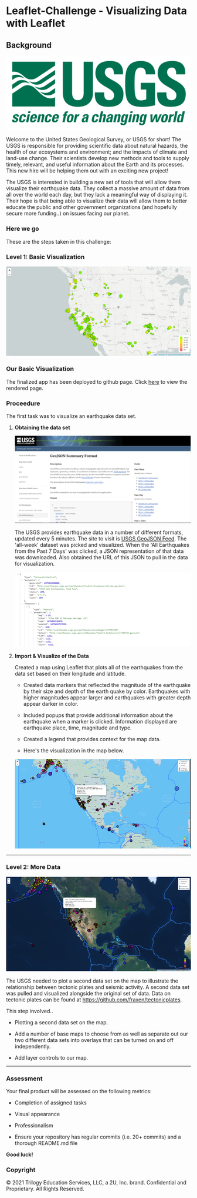 # Leaflet-Challenge - Visualizing Data with Leaflet

## Background

![1-Logo](Images/1-Logo.png)

Welcome to the United States Geological Survey, or USGS for short! The USGS is responsible for providing scientific data about natural hazards, the health of our ecosystems and environment; and the impacts of climate and land-use change. Their scientists develop new methods and tools to supply timely, relevant, and useful information about the Earth and its processes. This new hire will be helping them out with an exciting new project!

The USGS is interested in building a new set of tools that will allow them visualize their earthquake data. They collect a massive amount of data from all over the world each day, but they lack a meaningful way of displaying it. Their hope is that being able to visualize their data will allow them to better educate the public and other government organizations (and hopefully secure more funding..) on issues facing our planet.

### Here we go
These are the steps taken in this challenge:

### Level 1: Basic Visualization

![2-BasicMap](Images/2-BasicMap.png)

### Our Basic Visualization


The finalized app has been deployed to github page. Click [here](https://jonathanezeugo.github.io/leaflet-challenge/index.html) to view the rendered page.

### Proceedure
The first task was to visualize an earthquake data set.

1. **Obtaining the data set**

   ![3-Data](Images/3-Data.png)

   The USGS provides earthquake data in a number of different formats, updated every 5 minutes. The site to visit is [USGS GeoJSON Feed](http://earthquake.usgs.gov/earthquakes/feed/v1.0/geojson.php). The 'all-week' dataset was picked and visualized. When the 'All Earthquakes from the Past 7 Days' was clicked, a JSON representation of that data was downloaded. Also obtained the URL of this JSON to pull in the data for visualization.

   ![4-JSON](Images/4-JSON.png)

2. **Import & Visualize of the Data**

   Created a map using Leaflet that plots all of the earthquakes from the data set based on their longitude and latitude.

   * Created data markers that reflected the magnitude of the earthquake by their size and depth of the earth quake by color. Earthquakes with higher magnitudes appear larger and earthquakes with greater depth appear darker in color.

   * Included popups that provide additional information about the earthquake when a marker is clicked. Information displayed are earthquake place, time, magnitude and type.

   * Created a legend that provides context for the map data.

   * Here's the visualization in the map below.

   ![Street_Map](Images/Street_Map.PNG)
   
- - -

### Level 2: More Data 

![Satellite_Map](Images/Satellite_Map.png)

The USGS needed to plot a second data set on the map to illustrate the relationship between tectonic plates and seismic activity. A second data set was pulled and visualized alongside the original set of data. Data on tectonic plates can be found at <https://github.com/fraxen/tectonicplates>.

This step involved..

* Plotting a second data set on the map.

* Add a number of base maps to choose from as well as separate out our two different data sets into overlays that can be turned on and off independently.

* Add layer controls to our map.

- - -

### Assessment

Your final product will be assessed on the following metrics:

* Completion of assigned tasks

* Visual appearance

* Professionalism

* Ensure your repository has regular commits (i.e. 20+ commits) and a thorough README.md file

**Good luck!**

### Copyright

© 2021 Trilogy Education Services, LLC, a 2U, Inc. brand. Confidential and Proprietary. All Rights Reserved.

